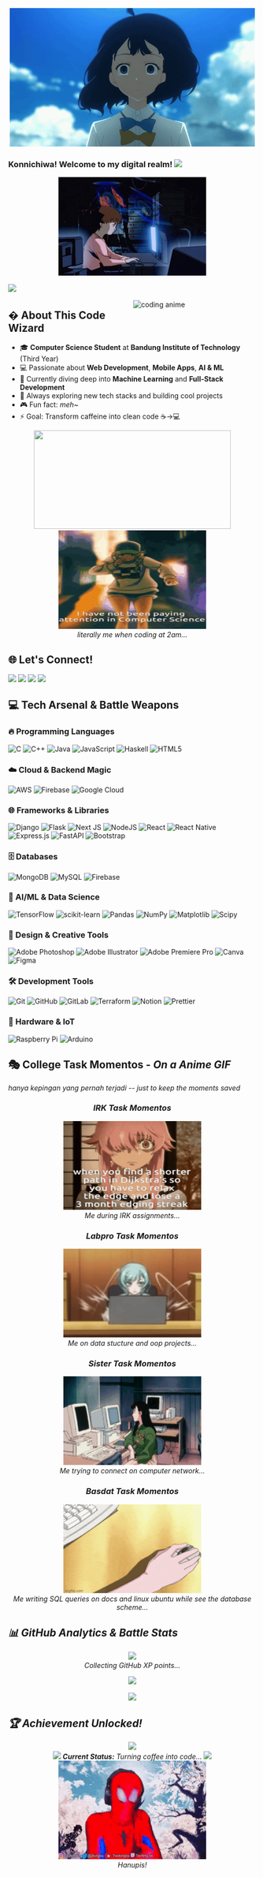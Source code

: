 <div align="center">
  <img src="./awal_gataukenapa.gif" />
</div>

### Konnichiwa! Welcome to my digital realm! <img src="https://media.giphy.com/media/hvRJCLFzcasrR4ia7z/giphy.gif" width="30px"/>

<div align="center">
  <img src="./awal.gif" width="300" height="200" />
</div>

![](https://komarev.com/ghpvc/?username=rlukassa&label=Profile%20Visits&color=blueviolet&style=for-the-badge)

<img src="https://media.tenor.com/I52W87bM7K8AAAAi/anime-aaaa.gif" alt="coding anime" align="right" width="250" height="auto" />

## � About This Code Wizard

- 🎓 **Computer Science Student** at **Bandung Institute of Technology** (Third Year)
- 💻 Passionate about **Web Development**, **Mobile Apps**, **AI & ML** 
- 🌱 Currently diving deep into **Machine Learning** and **Full-Stack Development**
- 🎯 Always exploring new tech stacks and building cool projects
- 🎮 Fun fact: *meh~*
- ⚡ Goal: Transform caffeine into clean code ☕→💻

<div align="center">
  <img src="https://media.tenor.com/V8wI7qFjes0AAAA1/anime-programmer.webp" width="400" height="200"/>
</div>

<div align="center">
  <img src="./meme_center.gif" width="300" height="200"/>
  <br>
  <i>literally me when coding at 2am...</i>
</div>


## 🌐 Let's Connect!

[<img src="https://img.shields.io/badge/Instagram-%23E4405F.svg?logo=Instagram&logoColor=white" height="30"/>](https://instagram.com/rlukassa) [<img src="https://img.shields.io/badge/LinkedIn-%230077B5.svg?logo=linkedin&logoColor=white" height="30"/>](https://www.linkedin.com/in/lukas-raja-agripa-0365372a5/) [<img src="https://img.shields.io/badge/Quora-%23B92B27.svg?logo=Quora&logoColor=white" height="30"/>](https://quora.com/profile/Lukass.) [<img src="https://img.shields.io/badge/Email-D14836?logo=gmail&logoColor=white" height="30"/>](mailto:lukasagripa27@gmail.com)


## 💻 Tech Arsenal & Battle Weapons

### 🔥 Programming Languages
![C](https://img.shields.io/badge/c-%2300599C.svg?style=for-the-badge&logo=c&logoColor=white) 
![C++](https://img.shields.io/badge/c++-%2300599C.svg?style=for-the-badge&logo=c%2B%2B&logoColor=white) 
![Java](https://img.shields.io/badge/java-%23ED8B00.svg?style=for-the-badge&logo=openjdk&logoColor=white) 
![JavaScript](https://img.shields.io/badge/javascript-%23323330.svg?style=for-the-badge&logo=javascript&logoColor=%23F7DF1E) 
![Haskell](https://img.shields.io/badge/Haskell-5e5086?style=for-the-badge&logo=haskell&logoColor=white)
![HTML5](https://img.shields.io/badge/html5-%23E34F26.svg?style=for-the-badge&logo=html5&logoColor=white)

### ☁️ Cloud & Backend Magic
![AWS](https://img.shields.io/badge/AWS-%23FF9900.svg?style=for-the-badge&logo=amazon-aws&logoColor=white) 
![Firebase](https://img.shields.io/badge/firebase-%23039BE5.svg?style=for-the-badge&logo=firebase) 
![Google Cloud](https://img.shields.io/badge/GoogleCloud-%234285F4.svg?style=for-the-badge&logo=google-cloud&logoColor=white)

### 🌐 Frameworks & Libraries  
![Django](https://img.shields.io/badge/django-%23092E20.svg?style=for-the-badge&logo=django&logoColor=white) 
![Flask](https://img.shields.io/badge/flask-%23000.svg?style=for-the-badge&logo=flask&logoColor=white) 
![Next JS](https://img.shields.io/badge/Next-black?style=for-the-badge&logo=next.js&logoColor=white) 
![NodeJS](https://img.shields.io/badge/node.js-6DA55F?style=for-the-badge&logo=node.js&logoColor=white) 
![React](https://img.shields.io/badge/react-%2320232a.svg?style=for-the-badge&logo=react&logoColor=%2361DAFB) 
![React Native](https://img.shields.io/badge/react_native-%2320232a.svg?style=for-the-badge&logo=react&logoColor=%2361DAFB)
![Express.js](https://img.shields.io/badge/express.js-%23404d59.svg?style=for-the-badge&logo=express&logoColor=%2361DAFB) 
![FastAPI](https://img.shields.io/badge/FastAPI-005571?style=for-the-badge&logo=fastapi) 
![Bootstrap](https://img.shields.io/badge/bootstrap-%238511FA.svg?style=for-the-badge&logo=bootstrap&logoColor=white)

### 🗄️ Databases
![MongoDB](https://img.shields.io/badge/MongoDB-%234ea94b.svg?style=for-the-badge&logo=mongodb&logoColor=white) 
![MySQL](https://img.shields.io/badge/mysql-4479A1.svg?style=for-the-badge&logo=mysql&logoColor=white) 
![Firebase](https://img.shields.io/badge/firebase-a08021?style=for-the-badge&logo=firebase&logoColor=ffcd34)

### 🤖 AI/ML & Data Science
![TensorFlow](https://img.shields.io/badge/TensorFlow-%23FF6F00.svg?style=for-the-badge&logo=TensorFlow&logoColor=white) 
![scikit-learn](https://img.shields.io/badge/scikit--learn-%23F7931E.svg?style=for-the-badge&logo=scikit-learn&logoColor=white) 
![Pandas](https://img.shields.io/badge/pandas-%23150458.svg?style=for-the-badge&logo=pandas&logoColor=white) 
![NumPy](https://img.shields.io/badge/numpy-%23013243.svg?style=for-the-badge&logo=numpy&logoColor=white) 
![Matplotlib](https://img.shields.io/badge/Matplotlib-%23ffffff.svg?style=for-the-badge&logo=Matplotlib&logoColor=black) 
![Scipy](https://img.shields.io/badge/SciPy-%230C55A5.svg?style=for-the-badge&logo=scipy&logoColor=%white)

### 🎨 Design & Creative Tools
![Adobe Photoshop](https://img.shields.io/badge/adobe%20photoshop-%2331A8FF.svg?style=for-the-badge&logo=adobe%20photoshop&logoColor=white) 
![Adobe Illustrator](https://img.shields.io/badge/adobe%20illustrator-%23FF9A00.svg?style=for-the-badge&logo=adobe%20illustrator&logoColor=white) 
![Adobe Premiere Pro](https://img.shields.io/badge/Adobe%20Premiere%20Pro-9999FF.svg?style=for-the-badge&logo=Adobe%20Premiere%20Pro&logoColor=white) 
![Canva](https://img.shields.io/badge/Canva-%2300C4CC.svg?style=for-the-badge&logo=Canva&logoColor=white) 
![Figma](https://img.shields.io/badge/figma-%23F24E1E.svg?style=for-the-badge&logo=figma&logoColor=white)

### 🛠️ Development Tools
![Git](https://img.shields.io/badge/git-%23F05033.svg?style=for-the-badge&logo=git&logoColor=white) 
![GitHub](https://img.shields.io/badge/github-%23121011.svg?style=for-the-badge&logo=github&logoColor=white) 
![GitLab](https://img.shields.io/badge/gitlab-%23181717.svg?style=for-the-badge&logo=gitlab&logoColor=white) 
![Terraform](https://img.shields.io/badge/terraform-%235835CC.svg?style=for-the-badge&logo=terraform&logoColor=white) 
![Notion](https://img.shields.io/badge/Notion-%23000000.svg?style=for-the-badge&logo=notion&logoColor=white) 
![Prettier](https://img.shields.io/badge/prettier-%23F7B93E.svg?style=for-the-badge&logo=prettier&logoColor=black)

### 🔧 Hardware & IoT
![Raspberry Pi](https://img.shields.io/badge/-Raspberry_Pi-C51A4A?style=for-the-badge&logo=Raspberry-Pi) 
![Arduino](https://img.shields.io/badge/-Arduino-00979D?style=for-the-badge&logo=Arduino&logoColor=white)


## 🎭 College Task Momentos - *On a Anime GIF*
<i> hanya kepingan yang pernah terjadi -- just to keep the moments saved <i>

<div align="center">

### IRK Task Momentos
<img src="./irk.gif" width="280" height="180"/>
<br>
<i>Me during IRK assignments...</i>

### Labpro Task Momentos  
<img src="./labpro.gif" width="280" height="180"/>
<br>
<i>Me on data stucture and oop projects...</i>

### Sister Task Momentos
<img src="./sister.gif" width="280" height="180"/>
<br>
<i>Me trying to connect on computer network...</i>

### Basdat Task Momentos
<img src="./basdat.gif" width="280" height="180"/>
<br>
<i>Me writing SQL queries on docs and linux ubuntu while see the database scheme...</i>

</div>


## 📊 GitHub Analytics & Battle Stats

<div align="center">
  <img src="https://media.giphy.com/media/M9gbBd9nbDrOTu1Mqx/giphy.gif" width="100"/>
  <br>
  <i>Collecting GitHub XP points...</i>
</div>

<div align="center">
  


![](https://github-readme-streak-stats.herokuapp.com/?user=rlukassa&theme=radical&hide_border=true)

![](https://github-readme-stats.vercel.app/api/top-langs/?username=rlukassa&theme=radical&hide_border=true&include_all_commits=false&count_private=false&layout=compact)

</div>

## 🏆 Achievement Unlocked!

<div align="center">
  <img src="https://github-profile-trophy.vercel.app/?username=rlukassa&theme=radical&no-frame=true&no-bg=false&margin-w=4&row=2" />
</div>

<div align="center">
  <img src="https://media.giphy.com/media/LnQjpWaON8nhr21vNW/giphy.gif" width="50"> <b>Current Status:</b> <i>Turning coffee into code...</i> <img src="https://media.giphy.com/media/LnQjpWaON8nhr21vNW/giphy.gif" width="50">
</div>

<div align="center">
  <img src="./footer.gif" width="300" height="200"/>
  <br>
  <i>Hanupis!</i>
</div>